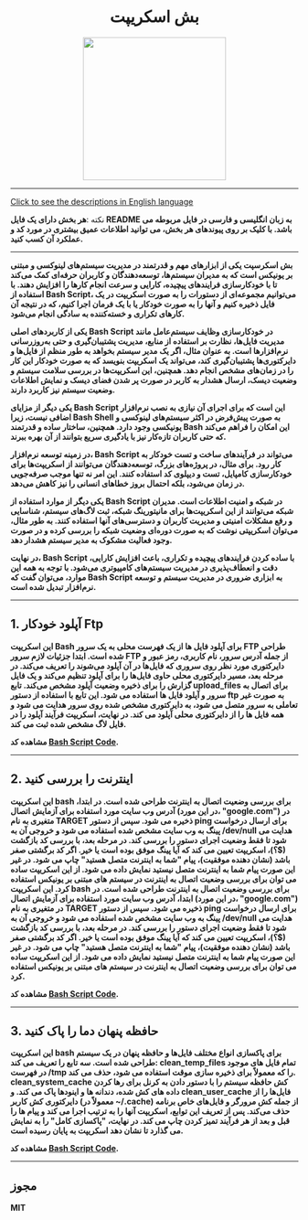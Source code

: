 <div align="center">

# بش اسکریپت
<img src="https://cloud.githubusercontent.com/assets/2059754/24601246/753a7f36-1858-11e7-9d6b-7a0e64fb27f7.png" height="250px" width="250px">

</div>

<hr>

[Click to see the descriptions in English language](README.md)

نکته :<b>هر بخش دارای یک فایل README به زبان انگلیسی و فارسی در فایل مربوطه می باشد. با کلیک بر روی پیوندهای هر بخش، می توانید اطلاعات عمیق بیشتری در مورد کد و عملکرد آن کسب کنید.<b/>
<hr>


بش اسکرسپت یکی از ابزارهای مهم و قدرتمند در مدیریت سیستم‌های لینوکسی و مبتنی بر یونیکس است که به مدیران سیستم‌ها، توسعه‌دهندگان و کاربران حرفه‌ای کمک می‌کند تا با خودکارسازی فرایندهای پیچیده، کارایی و سرعت انجام کارها را افزایش دهند. با استفاده از Bash Script، می‌توانیم مجموعه‌ای از دستورات را به صورت اسکریپت در یک فایل ذخیره کنیم و آنها را به صورت خودکار یا با یک فرمان اجرا کنیم، که در نتیجه آن کارهای تکراری و خسته‌کننده به سادگی انجام می‌شود.

یکی از کاربردهای اصلی Bash Script در خودکارسازی وظایف سیستم‌عامل مانند مدیریت فایل‌ها، نظارت بر استفاده از منابع، مدیریت پشتیبان‌گیری و حتی به‌روزرسانی نرم‌افزارها است. به عنوان مثال، اگر یک مدیر سیستم بخواهد به طور منظم از فایل‌ها و دایرکتوری‌ها پشتیبان‌گیری کند، می‌تواند یک اسکریپت بنویسد که به صورت خودکار این کار را در زمان‌های مشخص انجام دهد. همچنین، این اسکریپت‌ها در بررسی سلامت سیستم و وضعیت دیسک، ارسال هشدار به کاربر در صورت پر شدن فضای دیسک و نمایش اطلاعات وضعیت سیستم نیز کاربرد دارند.

یکی دیگر از مزایای Bash Script این است که برای اجرای آن نیازی به نصب نرم‌افزار اضافی نیست، زیرا Bash Shell به صورت پیش‌فرض در اکثر سیستم‌های لینوکسی و یونیکسی وجود دارد. همچنین، ساختار ساده و قدرتمند Bash این امکان را فراهم می‌کند که حتی کاربران تازه‌کار نیز با یادگیری سریع بتوانند از آن بهره ببرند.

در زمینه توسعه نرم‌افزار، Bash Script می‌تواند در فرآیندهای ساخت و تست خودکار به کار رود. برای مثال، در پروژه‌های بزرگ، توسعه‌دهندگان می‌توانند از اسکریپت‌ها برای خودکارسازی کامپایل، تست و دیپلوی کد استفاده کنند. این امر نه تنها موجب صرفه‌جویی در زمان می‌شود، بلکه احتمال بروز خطاهای انسانی را نیز کاهش می‌دهد.

یکی دیگر از موارد استفاده از Bash Script در شبکه و امنیت اطلاعات است. مدیران شبکه می‌توانند از این اسکریپت‌ها برای مانیتورینگ شبکه، ثبت لاگ‌های سیستم، شناسایی و رفع مشکلات امنیتی و مدیریت کاربران و دسترسی‌های آنها استفاده کنند. به طور مثال، می‌توان اسکریپتی نوشت که به صورت دوره‌ای وضعیت شبکه را بررسی کرده و در صورت وجود فعالیت مشکوک به مدیر سیستم هشدار دهد.

در نهایت، Bash Script با ساده کردن فرایندهای پیچیده و تکراری، باعث افزایش کارایی، دقت و انعطاف‌پذیری در مدیریت سیستم‌های کامپیوتری می‌شود. با توجه به همه این موارد، می‌توان گفت که Bash Script به ابزاری ضروری در مدیریت سیستم و توسعه نرم‌افزار تبدیل شده است.

<hr>

## 1. آپلود خودکار Ftp
این اسکریپت Bash برای آپلود فایل ها از یک فهرست محلی به یک سرور FTP طراحی شده است. ابتدا جزئیات لازم سرور FTP از جمله آدرس سرور، نام کاربری، رمز عبور و دایرکتوری مورد نظر روی سروری که فایل‌ها در آن آپلود می‌شوند را تعریف می‌کند. در مرحله بعد، مسیر دایرکتوری محلی حاوی فایل‌ها را برای آپلود تنظیم می‌کند و یک فایل گزارش را برای ذخیره وضعیت آپلود مشخص می‌کند. تابع upload_files برای اتصال به سرور و آپلود فایل ها استفاده می شود. این تابع با استفاده از دستور ftp به صورت غیر تعاملی به سرور متصل می شود، به دایرکتوری مشخص شده روی سرور هدایت می شود و همه فایل ها را از دایرکتوری محلی آپلود می کند. در نهایت، اسکریپت فرآیند آپلود را در فایل لاگ مشخص شده ثبت می کند.

مشاهده کد <b>[Bash Script Code](BashScript/AutoFtpUpload/AutoFtpUploadPersian.sh)</b>.
<hr>

## 2. اینترنت را بررسی کنید
این اسکریپت bash برای بررسی وضعیت اتصال به اینترنت طراحی شده است. در ابتدا، آدرس وب سایت مورد استفاده برای آزمایش اتصال (در این مورد، "google.com") در متغیری به نام TARGET ذخیره می شود. سپس از دستور ping برای ارسال درخواست پینگ به وب سایت مشخص شده استفاده می شود و خروجی آن به /dev/null هدایت می شود تا فقط وضعیت اجرای دستور را بررسی کند. در مرحله بعد، با بررسی کد بازگشت ($؟)، اسکریپت تعیین می کند که آیا پینگ موفق بوده است یا خیر. اگر کد برگشتی صفر باشد (نشان دهنده موفقیت)، پیام "شما به اینترنت متصل هستید" چاپ می شود. در غیر این صورت پیام شما به اینترنت متصل نیستید نمایش داده می شود. از این اسکریپت ساده می توان برای بررسی وضعیت اتصال به اینترنت در سیستم های مبتنی بر یونیکس استفاده کرد. این اسکریپت bash برای بررسی وضعیت اتصال به اینترنت طراحی شده است. در ابتدا، آدرس وب سایت مورد استفاده برای آزمایش اتصال (در این مورد، "google.com") در متغیری به نام TARGET ذخیره می شود. سپس از دستور ping برای ارسال درخواست پینگ به وب سایت مشخص شده استفاده می شود و خروجی آن به /dev/null هدایت می شود تا فقط وضعیت اجرای دستور را بررسی کند. در مرحله بعد، با بررسی کد بازگشت ($؟)، اسکریپت تعیین می کند که آیا پینگ موفق بوده است یا خیر. اگر کد برگشتی صفر باشد (نشان دهنده موفقیت)، پیام "شما به اینترنت متصل هستید" چاپ می شود. در غیر این صورت پیام شما به اینترنت متصل نیستید نمایش داده می شود. از این اسکریپت ساده می توان برای بررسی وضعیت اتصال به اینترنت در سیستم های مبتنی بر یونیکس استفاده کرد.

مشاهده کد <b>[Bash Script Code](BashScript/CheckInternet/CheckInternetEnglish.sh)</b>.
<hr>

## 3. حافظه پنهان دما را پاک کنید
این اسکریپت bash برای پاکسازی انواع مختلف فایل‌ها و حافظه پنهان در یک سیستم طراحی شده است. سه تابع را تعریف می کند: clean_temp_files تمام فایل های موجود در فهرست /tmp را که معمولاً برای ذخیره سازی موقت استفاده می شود، حذف می کند. clean_system_cache کش حافظه سیستم را با دستور دادن به کرنل برای رها کردن داده های کش شده، دندانه ها و اینودها پاک می کند. و clean_user_cache فایل‌ها را از دایرکتوری کش کاربر (معمولاً در ~/.cache) از جمله کش مرورگر و فایل‌های خاص برنامه حذف می‌کند. پس از تعریف این توابع، اسکریپت آنها را به ترتیب اجرا می کند و پیام ها را قبل و بعد از هر فرآیند تمیز کردن چاپ می کند. در نهایت، "پاکسازی کامل" را به نمایش می گذارد تا نشان دهد اسکریپت به پایان رسیده است.

مشاهده کد <b>[Bash Script Code](BashScript/CleanupTempCache/cleanupTempCacheEnglish.sh)</b>.
<hr>





## مجوز

MIT

